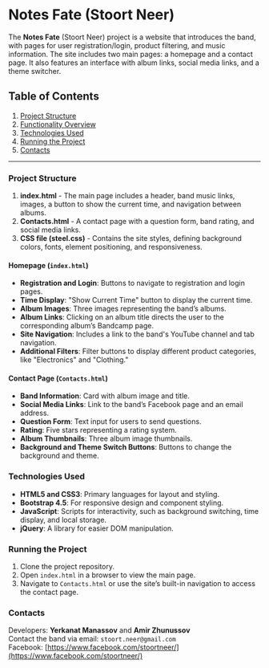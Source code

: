 # Notes Fate (Stoort Neer)

The **Notes Fate** (Stoort Neer) project is a website that introduces the band, with pages for user registration/login, product filtering, and music information. The site includes two main pages: a homepage and a contact page. It also features an interface with album links, social media links, and a theme switcher.

## Table of Contents
1. [Project Structure](#project-structure)
2. [Functionality Overview](#functionality-overview)
3. [Technologies Used](#technologies-used)
4. [Running the Project](#running-the-project)
5. [Contacts](#contacts)

---

### Project Structure
1. **index.html** - The main page includes a header, band music links, images, a button to show the current time, and navigation between albums.
2. **Contacts.html** - A contact page with a question form, band rating, and social media links.
3. **CSS file (steel.css)** - Contains the site styles, defining background colors, fonts, element positioning, and responsiveness.

#### Homepage (`index.html`)
- **Registration and Login**: Buttons to navigate to registration and login pages.
- **Time Display**: "Show Current Time" button to display the current time.
- **Album Images**: Three images representing the band’s albums.
- **Album Links**: Clicking on an album title directs the user to the corresponding album’s Bandcamp page.
- **Site Navigation**: Includes a link to the band's YouTube channel and tab navigation.
- **Additional Filters**: Filter buttons to display different product categories, like "Electronics" and "Clothing."

#### Contact Page (`Contacts.html`)
- **Band Information**: Card with album image and title.
- **Social Media Links**: Link to the band’s Facebook page and an email address.
- **Question Form**: Text input for users to send questions.
- **Rating**: Five stars representing a rating system.
- **Album Thumbnails**: Three album image thumbnails.
- **Background and Theme Switch Buttons**: Buttons to change the background and theme.

### Technologies Used
- **HTML5 and CSS3**: Primary languages for layout and styling.
- **Bootstrap 4.5**: For responsive design and component styling.
- **JavaScript**: Scripts for interactivity, such as background switching, time display, and local storage.
- **jQuery**: A library for easier DOM manipulation.

### Running the Project
1. Clone the project repository.
2. Open `index.html` in a browser to view the main page.
3. Navigate to `Contacts.html` or use the site’s built-in navigation to access the contact page.

### Contacts
Developers: **Yerkanat Manassov** and **Amir Zhunussov**  
Contact the band via email: `stoort.neer@gmail.com`  
Facebook: [https://www.facebook.com/stoortneer/](https://www.facebook.com/stoortneer/)
